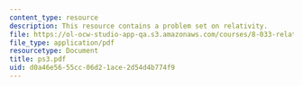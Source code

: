 ```yaml
---
content_type: resource
description: This resource contains a problem set on relativity.
file: https://ol-ocw-studio-app-qa.s3.amazonaws.com/courses/8-033-relativity-fall-2006/d0a46e5655cc06d21ace2d54d4b774f9_ps3.pdf
file_type: application/pdf
resourcetype: Document
title: ps3.pdf
uid: d0a46e56-55cc-06d2-1ace-2d54d4b774f9
---
```

